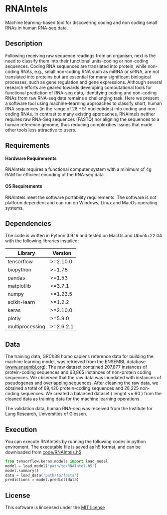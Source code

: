 # RNAIntels
Machine learning-based tool for discovering coding and non coding small RNAs in human RNA-seq data.
## Description
Following receiving raw sequence readings from an organism, next is the need to classify them into their functional units–coding or non-coding sequences. Coding RNA sequences are translated into protein, while non-coding RNAs, e.g., small non-coding RNA such as miRNA or siRNA, are not translated into proteins but are essential for many significant biological processes, such as gene regulation and gene expressions. Although several research efforts are geared towards developing computational tools for functional prediction of RNA-seq data, identifying coding and non-coding RNAs from raw RNA-seq data remains a challenging task. Here we present a software tool using machine-learning approaches to classify short, human RNA sequences (in the range of 28 – 51 nucleotides) into coding and non-coding RNAs. In contrast to many existing approaches, RNAIntels neither requires raw RNA-Seq sequences (FASTQ) nor aligning the sequences to a human reference genome, thus reducing complexities issues that made other tools less attractive to users.
## Requirements
#### Hardware Requirements
RNAIntels requires a  functional computer system with a minimum of 4g RAM for efficient encoding of the RNA-seq data.

#### OS Requirements
RNAIntels meet the software portability requirements. The software is not platform dependent and can run on Windows, Linux and MacOs operating systems.

## Dependencies
The code is written in Python 3.9.16 and tested on MacOs and Ubuntu 22.04 with the following libraries installed:

Library | Version
--- | --- 
tensorflow | >=2.10.0
biopython | >=1.78
pandas | >=1.53
matplotlib | >=3.7.1
numpy | >=1.23.5
scikit-learn| >=1.2.2
keras | >=2.10.0
plotly | >=5.9.0
multiprocessing | >=2.6.2.1


## Data
The training data, GRCh38 homo sapiens reference data for building the machine learning model, was retrieved from the ENSEMBL database (www.ensembl.org). The raw dataset contained 207,877 instances of protein-coding sequences and 63,865 instances of non-protein coding sequences. We observed that the raw data was inundated with instances of pseudogenes and overlapping sequences. After cleaning the raw data, we obtained a total of 69,420 protein-coding sequences and 28,225 non-coding sequences. We created a balanced dataset ( lenght <= 60 ) from the cleaned data  as training data for the machine learning operations. 

The validation data, human RNA-seq was received from the Institute for Lung Research, Universities of Giessen. 
## Execution
You can execute RNAIntels by running the following codes in python enviroment. The executable file is saved as h5 format, and can be downloaded from [code/RNAIntels.h5 ](https://github.com/OASarumi/RNAIntels/tree/main/Code/RNAIntels.h5)

```python
from tensorflow.keras.models import load_model
model = load_model('path/to/RNAIntel.h5')
model.summary()
data = load_data('path/to/fasta')
predictions = model.predict(data)
```
## License
This software is lincensed under the [MIT license](https://github.com/OASarumi/RNAIntels/blob/main/LICENSE)
